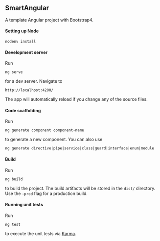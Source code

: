 ## SmartAngular

A template Angular project with Bootstrap4.

#### Setting up Node

    nodenv install

#### Development server

Run 

    ng serve
     
for a dev server. Navigate to 

    http://localhost:4200/
    
The app will automatically reload if you change any of the source files.

#### Code scaffolding

Run 

    ng generate component component-name
    
to generate a new component. You can also use 

    ng generate directive|pipe|service|class|guard|interface|enum|module

#### Build

Run 

    ng build
    
to build the project. The build artifacts will be stored in the `dist/` directory. Use the `-prod` flag for a production build.


#### Running unit tests

Run 

    ng test
    
to execute the unit tests via [Karma](https://karma-runner.github.io).
